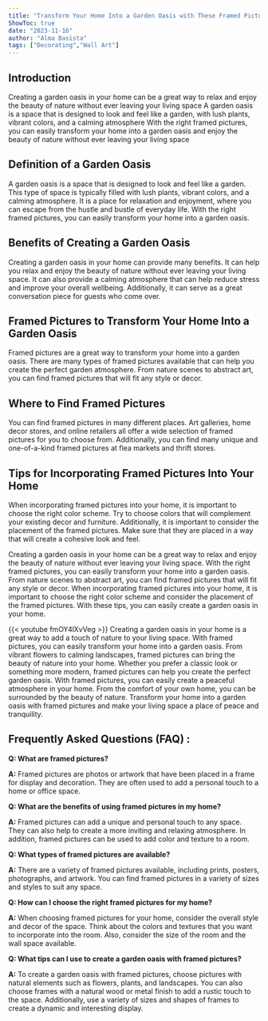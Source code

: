 ```yaml
---
title: "Transform Your Home Into a Garden Oasis with These Framed Pictures!"
ShowToc: true 
date: "2023-11-16"
author: "Alma Basista" 
tags: ["Decorating","Wall Art"]
---
```

## Introduction

Creating a garden oasis in your home can be a great way to relax and enjoy the beauty of nature without ever leaving your living space A garden oasis is a space that is designed to look and feel like a garden, with lush plants, vibrant colors, and a calming atmosphere With the right framed pictures, you can easily transform your home into a garden oasis and enjoy the beauty of nature without ever leaving your living space 

## Definition of a Garden Oasis

A garden oasis is a space that is designed to look and feel like a garden. This type of space is typically filled with lush plants, vibrant colors, and a calming atmosphere. It is a place for relaxation and enjoyment, where you can escape from the hustle and bustle of everyday life. With the right framed pictures, you can easily transform your home into a garden oasis. 

## Benefits of Creating a Garden Oasis

Creating a garden oasis in your home can provide many benefits. It can help you relax and enjoy the beauty of nature without ever leaving your living space. It can also provide a calming atmosphere that can help reduce stress and improve your overall wellbeing. Additionally, it can serve as a great conversation piece for guests who come over. 

## Framed Pictures to Transform Your Home Into a Garden Oasis

Framed pictures are a great way to transform your home into a garden oasis. There are many types of framed pictures available that can help you create the perfect garden atmosphere. From nature scenes to abstract art, you can find framed pictures that will fit any style or decor. 

## Where to Find Framed Pictures

You can find framed pictures in many different places. Art galleries, home decor stores, and online retailers all offer a wide selection of framed pictures for you to choose from. Additionally, you can find many unique and one-of-a-kind framed pictures at flea markets and thrift stores. 

## Tips for Incorporating Framed Pictures Into Your Home

When incorporating framed pictures into your home, it is important to choose the right color scheme. Try to choose colors that will complement your existing decor and furniture. Additionally, it is important to consider the placement of the framed pictures. Make sure that they are placed in a way that will create a cohesive look and feel. 

Creating a garden oasis in your home can be a great way to relax and enjoy the beauty of nature without ever leaving your living space. With the right framed pictures, you can easily transform your home into a garden oasis. From nature scenes to abstract art, you can find framed pictures that will fit any style or decor. When incorporating framed pictures into your home, it is important to choose the right color scheme and consider the placement of the framed pictures. With these tips, you can easily create a garden oasis in your home.

{{< youtube fmOY4lXvVeg >}} 
Creating a garden oasis in your home is a great way to add a touch of nature to your living space. With framed pictures, you can easily transform your home into a garden oasis. From vibrant flowers to calming landscapes, framed pictures can bring the beauty of nature into your home. Whether you prefer a classic look or something more modern, framed pictures can help you create the perfect garden oasis. With framed pictures, you can easily create a peaceful atmosphere in your home. From the comfort of your own home, you can be surrounded by the beauty of nature. Transform your home into a garden oasis with framed pictures and make your living space a place of peace and tranquility.

## Frequently Asked Questions (FAQ) :
**Q: What are framed pictures?**

**A:** Framed pictures are photos or artwork that have been placed in a frame for display and decoration. They are often used to add a personal touch to a home or office space.

**Q: What are the benefits of using framed pictures in my home?**

**A:** Framed pictures can add a unique and personal touch to any space. They can also help to create a more inviting and relaxing atmosphere. In addition, framed pictures can be used to add color and texture to a room. 

**Q: What types of framed pictures are available?**

**A:** There are a variety of framed pictures available, including prints, posters, photographs, and artwork. You can find framed pictures in a variety of sizes and styles to suit any space. 

**Q: How can I choose the right framed pictures for my home?**

**A:** When choosing framed pictures for your home, consider the overall style and decor of the space. Think about the colors and textures that you want to incorporate into the room. Also, consider the size of the room and the wall space available. 

**Q: What tips can I use to create a garden oasis with framed pictures?**

**A:** To create a garden oasis with framed pictures, choose pictures with natural elements such as flowers, plants, and landscapes. You can also choose frames with a natural wood or metal finish to add a rustic touch to the space. Additionally, use a variety of sizes and shapes of frames to create a dynamic and interesting display.




